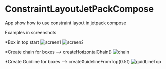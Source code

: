 # ConstraintLayoutJetPackCompose
App show how to use constraint layout in jetpack compose

Examples in screenshots 

*Box in top start
![screen1](https://github.com/HusseinKamal/ConstraintLayoutJetPackCompose/assets/29864161/6456d49b-dc35-4762-a818-fd0234fcb333)
![screen2](https://github.com/HusseinKamal/ConstraintLayoutJetPackCompose/assets/29864161/fc532d41-d8c3-4ca2-9dbc-e786da2e6ab5)

*Create chain for boxes --> createHorizontalChain()
![chain](https://github.com/HusseinKamal/ConstraintLayoutJetPackCompose/assets/29864161/32bff7ce-93ba-4166-b9d7-a4f72e0a059f)

*Create Guidline for boxes --> createGuidelineFromTop(0.5f)
![guidLineTop](https://github.com/HusseinKamal/ConstraintLayoutJetPackCompose/assets/29864161/cd03d8b1-7f8b-4ed5-b5c5-787afea1542d)
